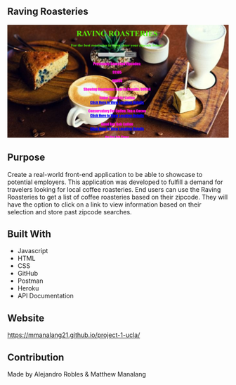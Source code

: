 ## Raving Roasteries

<img src="assets/images/ReadMeScrnSht.png">

## Purpose
Create a real-world front-end application to be able to showcase to potential employers. This application was developed to fulfill a demand for travelers looking for local coffee roasteries. End users can use the Raving Roasteries to get a list of coffee roasteries based on their zipcode. They will have the option to click on a link to view information based on their selection and store past zipcode searches. 

## Built With
* Javascript
* HTML
* CSS
* GitHub
* Postman
* Heroku
* API Documentation

## Website
https://mmanalang21.github.io/project-1-ucla/

## Contribution
Made by Alejandro Robles & Matthew Manalang
